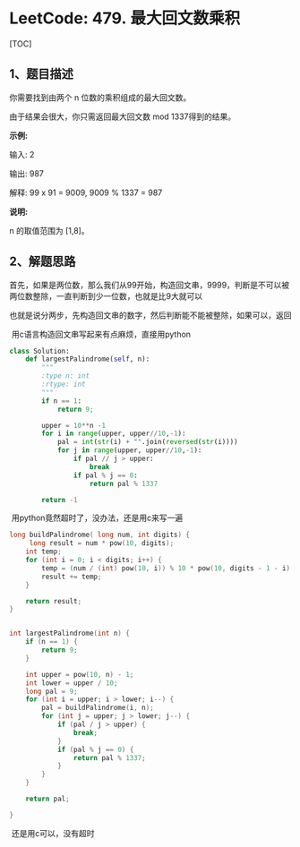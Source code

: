 # LeetCode: 479. 最大回文数乘积

[TOC]

## 1、题目描述



你需要找到由两个 n 位数的乘积组成的最大回文数。

由于结果会很大，你只需返回最大回文数 mod 1337得到的结果。

**示例:**

输入: 2

输出: 987

解释: 99 x 91 = 9009, 9009 % 1337 = 987

**说明:**

n 的取值范围为 [1,8]。



## 2、解题思路

​	首先，如果是两位数，那么我们从99开始，构造回文串，9999，判断是不可以被两位数整除，一直判断到少一位数，也就是比9大就可以

​	也就是说分两步，先构造回文串的数字，然后判断能不能被整除，如果可以，返回



​	用c语言构造回文串写起来有点麻烦，直接用python

```python
class Solution:
    def largestPalindrome(self, n):
        """
        :type n: int
        :rtype: int
        """
        if n == 1:
            return 9;

        upper = 10**n -1
        for i in range(upper, upper//10,-1):
            pal = int(str(i) + "".join(reversed(str(i))))
            for j in range(upper, upper//10,-1):
                if pal // j > upper:
                    break
                if pal % j == 0:
                    return pal % 1337

        return -1
```



​	用python竟然超时了，没办法，还是用c来写一遍

```c
long buildPalindrome( long num, int digits) {
     long result = num * pow(10, digits);
    int temp;
    for (int i = 0; i < digits; i++) {
        temp = (num / (int) pow(10, i)) % 10 * pow(10, digits - 1 - i);
        result += temp;
    }

    return result;
}


int largestPalindrome(int n) {
    if (n == 1) {
        return 9;
    }

    int upper = pow(10, n) - 1;
    int lower = upper / 10;
    long pal = 9;
    for (int i = upper; i > lower; i--) {
        pal = buildPalindrome(i, n);
        for (int j = upper; j > lower; j--) {
            if (pal / j > upper) {
                break;
            }
            if (pal % j == 0) {
                return pal % 1337;
            }
        }
    }

    return pal;

}
```

​	还是用c可以，没有超时



